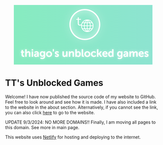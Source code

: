 <p align="center">
    <img src="images/readmelogo.png">
</p>

# TT's Unblocked Games

Welcome! I have now published the source code of my website to GitHub. Feel free to look around and see how it is made. I have also included a link to the website in the about section.
Alternatively, if you cannot see the link, you can also click [here](https://ttunblocked.netlify.app) to go to the website.

UPDATE 9/3/2024: NO MORE DOMAINS!! Finally, I am moving all pages to this domain. See more in main page.

This website uses [Netlify](https://netlify.com) for hosting and deploying to the internet.
